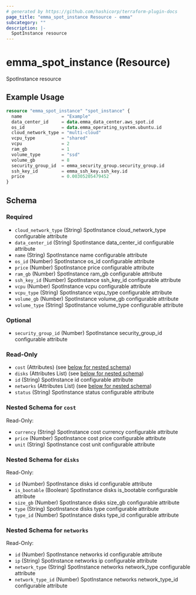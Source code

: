 ```yaml
---
# generated by https://github.com/hashicorp/terraform-plugin-docs
page_title: "emma_spot_instance Resource - emma"
subcategory: ""
description: |-
  SpotInstance resource
---
```


# emma_spot_instance (Resource)

SpotInstance resource

## Example Usage

```terraform
resource "emma_spot_instance" "spot_instance" {
  name               = "Example"
  data_center_id     = data.emma_data_center.aws_spot.id
  os_id              = data.emma_operating_system.ubuntu.id
  cloud_network_type = "multi-cloud"
  vcpu_type          = "shared"
  vcpu               = 2
  ram_gb             = 1
  volume_type        = "ssd"
  volume_gb          = 8
  security_group_id  = emma_security_group.security_group.id
  ssh_key_id         = emma_ssh_key.ssh_key.id
  price              = 0.00305205479452
}
```

<!-- schema generated by tfplugindocs -->
## Schema

### Required

- `cloud_network_type` (String) SpotInstance cloud_network_type configurable attribute
- `data_center_id` (String) SpotInstance data_center_id configurable attribute
- `name` (String) SpotInstance name configurable attribute
- `os_id` (Number) SpotInstance os_id configurable attribute
- `price` (Number) SpotInstance price configurable attribute
- `ram_gb` (Number) SpotInstance ram_gb configurable attribute
- `ssh_key_id` (Number) SpotInstance ssh_key_id configurable attribute
- `vcpu` (Number) SpotInstance vcpu configurable attribute
- `vcpu_type` (String) SpotInstance vcpu_type configurable attribute
- `volume_gb` (Number) SpotInstance volume_gb configurable attribute
- `volume_type` (String) SpotInstance volume_type configurable attribute

### Optional

- `security_group_id` (Number) SpotInstance security_group_id configurable attribute

### Read-Only

- `cost` (Attributes) (see [below for nested schema](#nestedatt--cost))
- `disks` (Attributes List) (see [below for nested schema](#nestedatt--disks))
- `id` (String) SpotInstance id configurable attribute
- `networks` (Attributes List) (see [below for nested schema](#nestedatt--networks))
- `status` (String) SpotInstance status configurable attribute

<a id="nestedatt--cost"></a>
### Nested Schema for `cost`

Read-Only:

- `currency` (String) SpotInstance cost currency configurable attribute
- `price` (Number) SpotInstance cost price configurable attribute
- `unit` (String) SpotInstance cost unit configurable attribute


<a id="nestedatt--disks"></a>
### Nested Schema for `disks`

Read-Only:

- `id` (Number) SpotInstance disks id configurable attribute
- `is_bootable` (Boolean) SpotInstance disks is_bootable configurable attribute
- `size_gb` (Number) SpotInstance disks size_gb configurable attribute
- `type` (String) SpotInstance disks type configurable attribute
- `type_id` (Number) SpotInstance disks type_id configurable attribute


<a id="nestedatt--networks"></a>
### Nested Schema for `networks`

Read-Only:

- `id` (Number) SpotInstance networks id configurable attribute
- `ip` (String) SpotInstance networks ip configurable attribute
- `network_type` (String) SpotInstance networks network_type configurable attribute
- `network_type_id` (Number) SpotInstance networks network_type_id configurable attribute
